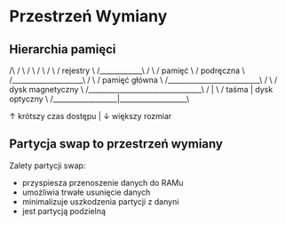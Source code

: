 # Przestrzeń Wymiany

## Hierarchia pamięci

/\\ / \\ / \\ / \\ / \\ / rejestry \\ /\_\_\_\_\_\_\_\_\_\_\_\_\\ / \\ /
pamięć \\ / podręczna \\ /\_\_\_\_\_\_\_\_\_\_\_\_\_\_\_\_\_\_\_\_\\ /
\\ / pamięć główna \\
/\_\_\_\_\_\_\_\_\_\_\_\_\_\_\_\_\_\_\_\_\_\_\_\_\_\_\\ / \\ / dysk
magnetyczny \\
/\_\_\_\_\_\_\_\_\_\_\_\_\_\_\_\_\_\_\_\_\_\_\_\_\_\_\_\_\_\_\_\_\\ / \|
\\ / taśma \| dysk optyczny \\
/\_\_\_\_\_\_\_\_\_\_\_\_\_\_\_\_\_\_\|\_\_\_\_\_\_\_\_\_\_\_\_\_\_\_\_\_\_\_\\

↑ krótszy czas dostępu \| ↓ większy rozmiar

## Partycja **swap** to przestrzeń wymiany

Zalety partycji swap:

-   przyspiesza przenoszenie danych do RAMu
-   umożliwia trwałe usunięcie danych
-   minimalizuje uszkodzenia partycji z danyni
-   jest partycją podzielną
